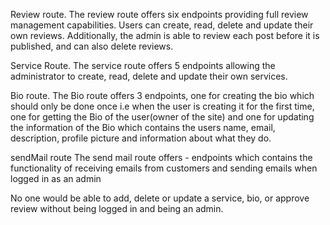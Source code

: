 Review route.
The review route offers six endpoints providing full review management capabilities. Users can create, read, delete and update their own reviews. Additionally, the admin is able to review each post before it is published, and can also delete reviews.

Service Route.
The service route offers 5 endpoints allowing the administrator to create, read, delete and update their own services.

Bio route.
The Bio route offers 3 endpoints, one for creating the bio which should only be done once i.e when the user is creating it for the first time, one for getting the Bio of the user(owner of the site) and one for updating the information of the Bio which contains the users name, email, description, profile picture and information about what they do.

sendMail route
The send mail route offers - endpoints which contains the functionality of receiving emails from customers and sending emails when logged in as an admin

No one would be able to add, delete or update a service, bio, or approve review without being logged in and being an admin.
